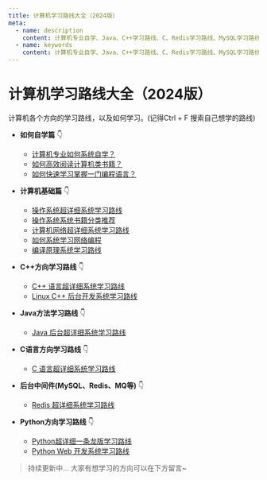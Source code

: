 ```yaml
---
title: 计算机学习路线大全（2024版）
meta:
  - name: description
    content: 计算机专业自学、Java、C++学习路线、C、Redis学习路线、MySQL学习路线、Python学习路线、如何学习计算机
  - name: keywords
    content: 计算机专业自学、Java、C++学习路线、C、Redis学习路线、MySQL学习路线、Python学习路线、如何学习计算机
--- 
```


# 计算机学习路线大全（2024版）

计算机各个方向的学习路线，以及如何学习。(记得Ctrl + F 搜索自己想学的路线)

- **如何自学篇** 👇
  - [计算机专业如何系统自学？](/roadmap/method/cs_self_learning.html)
  - [如何高效阅读计算机类书籍？](/roadmap/method/how_to_read_books.html)
  - [如何快速学习掌握一门编程语言？](/roadmap/method/learn_prog_language.html)

- **计算机基础篇** 👇
  - [操作系统超详细系统学习路线](/roadmap/basic/os.html)
  - [操作系统系统书籍分类推荐](/roadmap/basic/os_book.html)
  - [计算机网络超详细系统学习路线](/roadmap/basic/how_to_learn_networking.html)
  - [如何系统学习网络编程](/roadmap/basic/network_programming_learning_path.html)
  - [编译原理系统学习路线](/roadmap/basic/compiler.html)
- **C++方向学习路线** 👇
  - [C++ 语言超详细系统学习路线](/roadmap/cpp/how_to_learn_cpp.html)
  - [Linux C++ 后台开发系统学习路线](/roadmap/cpp/linux_cpp.html)

- **Java方法学习路线** 👇
  - [Java 后台超详细系统学习路线](/roadmap/java/java_web.html)

- **C语言方向学习路线** 👇
  - [C 语言超详细系统学习路线](/roadmap/c/how_to_learn_c.html)

- **后台中间件(MySQL、Redis、MQ等)** 👇
  - [Redis 超详细系统学习路线](/roadmap/backend_middleware/how_to_learn_redis.html)

- **Python方向学习路线** 👇
  - [Python超详细一条龙版学习路线](/roadmap/python/how_to_learn_python.html)
  - [Python Web 开发系统学习路线](/roadmap/python/python_web.html)

> 持续更新中... 大家有想学习的方向可以在下方留言~


